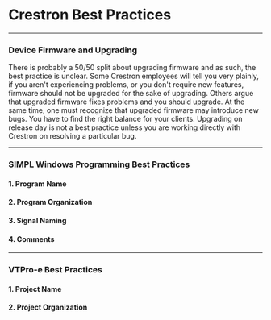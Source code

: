 # Crestron Best Practices #


----------

### Device Firmware and Upgrading ###
There is probably a 50/50 split about upgrading firmware and as such, the best practice is unclear. Some Crestron employees will tell you very plainly, if you aren't experiencing problems, or you don't require new features, firmware should not be upgraded for the sake of upgrading. Others argue that upgraded firmware fixes problems and you should upgrade. At the same time, one must recognize that upgraded firmware may introduce new bugs. You have to find the right balance for your clients. Upgrading on release day is not a best practice unless you are working directly with Crestron on resolving a particular bug.

----------
### SIMPL Windows Programming Best Practices ###

#### 1. Program Name ####
#### 2. Program Organization ####
#### 3. Signal Naming ####
#### 4. Comments ####

----------
### VTPro-e Best Practices ###
#### 1. Project Name ####
#### 2. Project Organization ####
